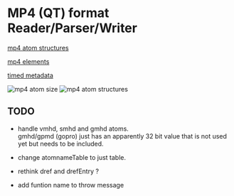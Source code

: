 # MP4 (QT) format Reader/Parser/Writer

[mp4 atom structures](https://developer.apple.com/library/archive/documentation/QuickTime/QTFF/QTFFChap2/qtff2.html#//apple_ref/doc/uid/TP40000939-CH204-56313)

[mp4 elements](https://www.cimarronsystems.com/wp-content/uploads/2017/04/Elements-of-the-H.264-VideoAAC-Audio-MP4-Movie-v2_0.pdf)

[timed metadata](https://developer.apple.com/library/archive/documentation/QuickTime/QTFF/QTFFChap3/qtff3.html#//apple_ref/doc/uid/TP40000939-CH205-SW130)

![mp4 atom size](https://i.stack.imgur.com/mN9Ph.jpg)
![mp4 atom structures](https://developer.apple.com/library/archive/documentation/QuickTime/QTFF/art/qtff_08.gif)

## TODO
* handle vmhd, smhd and gmhd atoms.\
gmhd/gpmd (gopro) just has an apparently 32 bit value that is not used yet but needs to be included.

* change atomnameTable to just table.

* rethink dref and drefEntry ?

* add funtion name to throw message
